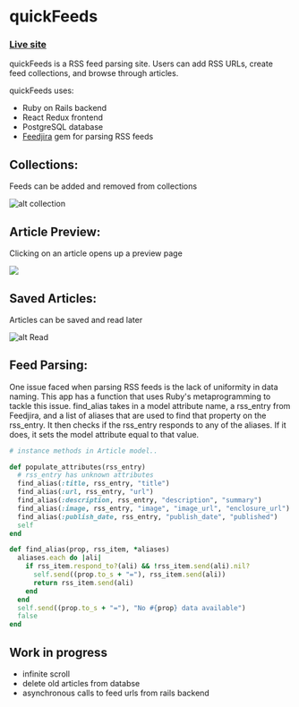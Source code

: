 # quickFeeds

### [Live site](https://quickfeeds.herokuapp.com/#/feed/1 "quickFeeds")

quickFeeds is a RSS feed parsing site. Users can add RSS URLs, create
feed collections, and browse through articles.

quickFeeds uses:
* Ruby on Rails backend
* React Redux frontend
* PostgreSQL database
* [Feedjira](https://github.com/feedjira/feedjira) gem for parsing RSS feeds


## Collections:
Feeds can be added and removed from collections

![alt collection](http://res.cloudinary.com/dhc8w148v/image/upload/c_scale,q_100,w_1000/v1512155362/Collections_ash9ul.gif "collection")


## Article Preview:
Clicking on an article opens up a preview page

![](http://res.cloudinary.com/dhc8w148v/image/upload/v1512164289/Screen_Shot_2017-12-01_at_1.37.25_PM_qnqv63.png)


## Saved Articles:
Articles can be saved and read later

![alt Read](http://res.cloudinary.com/dhc8w148v/image/upload/c_scale,q_100,w_1000/v1512156611/Read_srxgjx.gif "Read")


## Feed Parsing:
One issue faced when parsing RSS feeds is the lack of uniformity in data naming.
This app has a function that uses Ruby's metaprogramming to tackle this issue.
find_alias takes in a model attribute name, a rss_entry from Feedjira, and a
list of aliases that are used to find that property on the rss_entry.
It then checks if the rss_entry responds to any of the aliases. If it does,
it sets the model attribute equal to that value.


```Ruby
# instance methods in Article model..

def populate_attributes(rss_entry)
  # rss_entry has unknown attributes
  find_alias(:title, rss_entry, "title")
  find_alias(:url, rss_entry, "url")
  find_alias(:description, rss_entry, "description", "summary")
  find_alias(:image, rss_entry, "image", "image_url", "enclosure_url")
  find_alias(:publish_date, rss_entry, "publish_date", "published")
  self
end

def find_alias(prop, rss_item, *aliases)
  aliases.each do |ali|
    if rss_item.respond_to?(ali) && !rss_item.send(ali).nil?
      self.send((prop.to_s + "="), rss_item.send(ali))
      return rss_item.send(ali)
    end
  end
  self.send((prop.to_s + "="), "No #{prop} data available")
  false
end
```


## Work in progress
 * infinite scroll
 * delete old articles from databse
 * asynchronous calls to feed urls from rails backend
